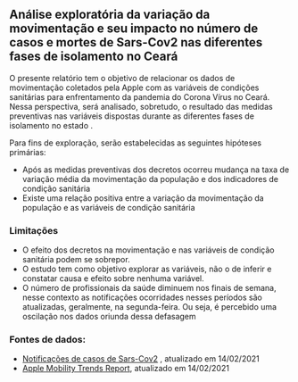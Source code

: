 ## Análise exploratória da variação da movimentação e seu impacto no número de casos e mortes de Sars-Cov2 nas diferentes fases de isolamento no Ceará

O presente relatório tem o objetivo de relacionar os dados de movimentação coletados pela Apple com as variáveis de condições sanitárias para enfrentamento da pandemia do Corona Vírus no Ceará. Nessa perspectiva, será analisado, sobretudo, o resultado das medidas preventivas nas variáveis dispostas durante as diferentes fases de isolamento no estado . 

Para fins de exploração, serão estabelecidas as seguintes hipóteses primárias:
- Após as medidas preventivas dos decretos ocorreu mudança na taxa de variação média da movimentação da população e dos indicadores de condição sanitária
- Existe uma relação positiva entre a variação da movimentação da população e as variáveis de condição sanitária

### Limitações
- O efeito dos decretos na movimentação e nas variáveis de condição sanitária podem se sobrepor. 
- O estudo tem como objetivo explorar as variáveis, não o de inferir e constatar causa e efeito sobre 
nenhuma variável.
- O número de profissionais da saúde diminuem nos finais de semana, nesse contexto as notificações
ocorridades nesses períodos são atualizadas, geralmente, na segunda-feira. Ou seja, é percebido uma oscilação nos dados
oriunda dessa defasagem 

### Fontes de dados:
- [Notificações de casos de Sars-Cov2](https://covid.saude.gov.br/) , atualizado em 14/02/2021
- [Apple Mobility Trends Report](https://covid19.apple.com/mobility), atualizado em 14/02/2021